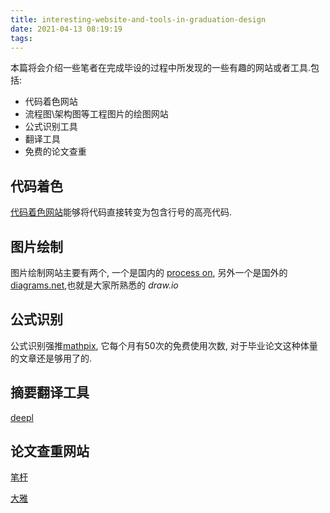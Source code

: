 ```yaml
---
title: interesting-website-and-tools-in-graduation-design
date: 2021-04-13 08:19:19
tags:
---
```


本篇将会介绍一些笔者在完成毕设的过程中所发现的一些有趣的网站或者工具.包括:

- 代码着色网站
- 流程图\架构图等工程图片的绘图网站
- 公式识别工具
- 翻译工具
- 免费的论文查重

## 代码着色

  [代码着色网站](https://highlightcode.com/)能够将代码直接转变为包含行号的高亮代码.

## 图片绘制

图片绘制网站主要有两个, 一个是国内的 [process on](https://www.processon.com/), 另外一个是国外的[diagrams.net](https://app.diagrams.net/),也就是大家所熟悉的 *draw.io*


## 公式识别

公式识别强推[mathpix](https://mathpix.com/ocr/), 它每个月有50次的免费使用次数, 对于毕业论文这种体量的文章还是够用了的.

## 摘要翻译工具

[deepl](https://www.deepl.com/translator)


## 论文查重网站

[笔杆](https://www.bigan.net/)

[大雅]()
